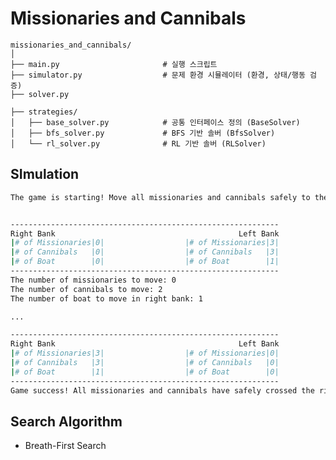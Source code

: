 # Missionaries and Cannibals

    missionaries_and_cannibals/
    │
    ├── main.py                       # 실행 스크립트
    ├── simulator.py                  # 문제 환경 시뮬레이터 (환경, 상태/행동 검증)
    ├── solver.py                     

    ├── strategies/
    │   ├── base_solver.py            # 공통 인터페이스 정의 (BaseSolver)
    │   ├── bfs_solver.py             # BFS 기반 솔버 (BfsSolver)
    │   └── rl_solver.py              # RL 기반 솔버 (RLSolver)

## SImulation

```bash
The game is starting! Move all missionaries and cannibals safely to the other side of the river.


------------------------------------------------------------
Right Bank                                         Left Bank
|# of Missionaries|0|                  |# of Missionaries|3|
|# of Cannibals   |0|                  |# of Cannibals   |3|
|# of Boat        |0|                  |# of Boat        |1|
------------------------------------------------------------
The number of missionaries to move: 0
The number of cannibals to move: 2
The number of boat to move in right bank: 1

...

------------------------------------------------------------
Right Bank                                         Left Bank
|# of Missionaries|3|                  |# of Missionaries|0|
|# of Cannibals   |3|                  |# of Cannibals   |0|
|# of Boat        |1|                  |# of Boat        |0|
------------------------------------------------------------
Game success! All missionaries and cannibals have safely crossed the river.
```

## Search Algorithm

- Breath-First Search
